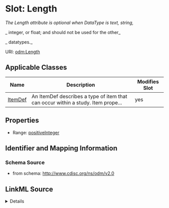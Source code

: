 # Slot: Length


_The Length attribute is optional when DataType is text, string,_

_                    integer, or float; and should not be used for the other_

_                    datatypes._



URI: [odm:Length](http://www.cdisc.org/ns/odm/v2.0/Length)



<!-- no inheritance hierarchy -->




## Applicable Classes

| Name | Description | Modifies Slot |
| --- | --- | --- |
[ItemDef](ItemDef.md) | An ItemDef describes a type of item that can occur within a study. Item prope... |  yes  |







## Properties

* Range: [positiveInteger](positiveInteger.md)





## Identifier and Mapping Information







### Schema Source


* from schema: http://www.cdisc.org/ns/odm/v2.0




## LinkML Source

<details>
```yaml
name: Length
description: "The Length attribute is optional when DataType is text, string,\n  \
  \                  integer, or float; and should not be used for the other\n   \
  \                 datatypes."
from_schema: http://www.cdisc.org/ns/odm/v2.0
rank: 1000
alias: Length
domain_of:
- ItemDef
range: positiveInteger

```
</details>